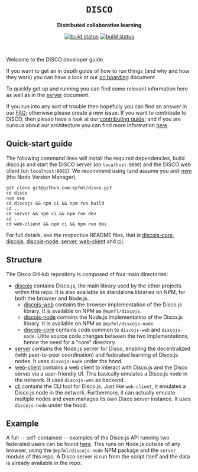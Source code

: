 <div align="center">
  <h1><code>DISCO</code></h1>

  <p>
    <strong>Distributed collaborative learning</strong>
  </p>

  <p>
    <a href="https://github.com/epfml/disco/actions/workflows/lint-test-build.yml"><img src="https://github.com/epfml/disco/actions/workflows/lint-test-build.yml/badge.svg" alt="build status" /></a>
    <a href="https://github.com/epfml/disco/actions/workflows/deploy-server.yml"><img src="https://github.com/epfml/disco/actions/workflows/deploy-server.yml/badge.svg" alt="build status" /></a>
  </p>
  </br>

</div>

Welcome to the DISCO developer guide. 

If you want to get an in depth guide of how to run things (and why and how they work) you can have a look at our [on boarding](./docs/ONBOARDING.md) document

To quickly get up and running you can find some relevant information here as well as in the [server](./server/README.md) document.

If you run into any sort of trouble then hopefully you can find an answer in our [FAQ](./docs/FAQ.md); otherwise please create a new issue. If you want to contribute to DISCO, then please have a look at our [contributing guide](./docs/CONTRIBUTING.md); and if you are curious about our architecture you can find more information [here](./docs/ARCHITECTURE.md).

## Quick-start guide

The following command lines will install the required dependencies, build disco.js and start the DISCO server (on `localhost:8080`) and the DISCO web client (on `localhost:8081`). We recommend using (and assume you are) [nvm](https://github.com/nvm-sh/nvm) (the Node Version Manager).


```
git clone git@github.com:epfml/disco.git
cd disco
nvm use
cd discojs && npm ci && npm run build
cd ..
cd server && npm ci && npm run dev
cd ..
cd web-client && npm ci && npm run dev
```

For full details, see the respective README files, that is [discojs-core](./discojs/discojs-core/README.md), [discojs](./discojs/discojs/README.md), [discojs-node](./discojs/discojs-node/README.md), [server](./server/README.md), [web-client](./web-client/README.md) and [cli](./cli/README.md).

## Structure

The Disco GitHub repository is composed of four main directories:

- [discojs](./discojs/README.md) contains Disco.js, the main library used by the other projects within this repo. It is also available as standalone libraries on NPM, for both the browser and Node.js.
  - [discojs-web](./discojs/discojs-web/README.md) contains the browser implementation of the Disco.js library. It is available on NPM as `@epmfl/discojs`.
  - [discojs-node](./discojs/discojs-node/README.md) contains the Node.js implementatino of the Disco.js library. It is available on NPM as `@epfml/discojs-node`.
  - [discojs-core](./discojs/discojs-core/README.md) contains code common to `discojs-web` and `discojs-node`. Little source code changes between the two implementations, hence the need for a "core" directory.
- [server](./server/README.md) contains the Node.js server for Disco, enabling the decentralized (with peer-to-peer coordination) and federated learning of Disco.js nodes. It uses `discojs-node` under the hood.
- [web-client](./web-client/README.md) contains a web client to interact with Disco.js and the Disco server via a user-friendly UI. This basically emulates a Disco.js node in the network. It uses `discojs-web` as backend.
- [cli](./cli/README.md) contains the CLI tool for Disco.js. Just like `web-client`, it emulates a Disco.js node in the network. Furthermore, it can actually emulate multiple nodes and even manages its own Disco server instance. It uses `discojs-node` under the hood.

## Example

A full -- self-contained -- examples of the Disco.js API running two federated users can be found [here](./docs/node_example). This runs on Node.js outside of any browser, using the `@epfml/discojs-node` NPM package and the `server` module of this repo. A Disco server is run from the script itself and the data is already available in the repo.
